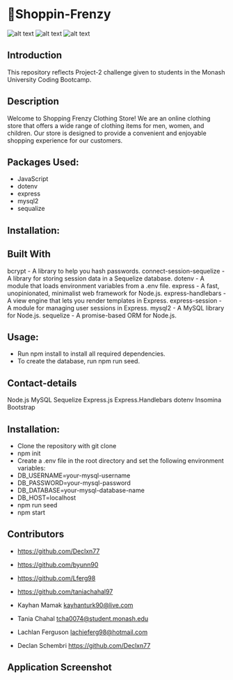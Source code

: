 # 🛒Shoppin-Frenzy


![alt text](<./Assets/Screenshot%20(58).png>)
![alt text](<./Assets/Screenshot%20(59).png>)
![alt text](<./Assets/Screenshot%20(60).png>)

## Introduction

This repository reflects Project-2 challenge given to students in the Monash University Coding Bootcamp.


## Description

Welcome to Shopping Frenzy Clothing Store! We are an online clothing store that offers a wide range of clothing items for men, women, and children. Our store is designed to provide a convenient and enjoyable shopping experience for our customers.

## Packages Used:


- JavaScript
- dotenv
- express
- mysql2
- sequalize

## Installation:

## Built With

bcrypt - A library to help you hash passwords.
connect-session-sequelize - A library for storing session data in a Sequelize database.
dotenv - A module that loads environment variables from a .env file.
express - A fast, unopinionated, minimalist web framework for Node.js.
express-handlebars - A view engine that lets you render templates in Express.
express-session - A module for managing user sessions in Express.
mysql2 - A MySQL library for Node.js.
sequelize - A promise-based ORM for Node.js.

## Usage:

- Run npm install to install all required dependencies.
- To create the database, run npm run seed.

## Contact-details

Node.js
MySQL
Sequelize
Express.js
Express.Handlebars
dotenv
Insomina
Bootstrap

## Installation:

- Clone the repository with git clone
- npm init
- Create a .env file in the root directory and set the following environment variables: 
- DB_USERNAME=your-mysql-username
- DB_PASSWORD=your-mysql-password
- DB_DATABASE=your-mysql-database-name
- DB_HOST=localhost
- npm run seed
- npm start 

## Contributors


- https://github.com/Declxn77
- https://github.com/byunn90
- https://github.com/Lferg98
- https://github.com/taniachahal97

- Kayhan Mamak kayhanturk90@live.com
- Tania Chahal tcha0074@student.monash.edu
- Lachlan Ferguson lachieferg98@hotmail.com
- Declan Schembri https://github.com/Declxn77

## Application Screenshot

